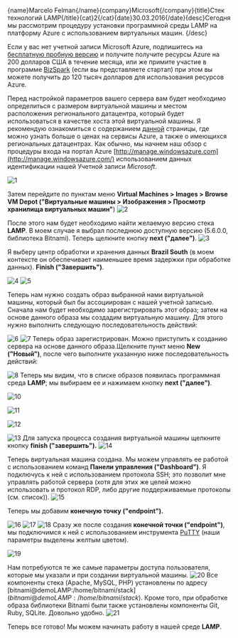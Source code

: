 {name}Marcelo Felman{/name}{company}Microsoft{/company}{title}Стек технологий LAMP{/title}{cat}2{/cat}{date}30.03.2016{/date}{desc}Cегодня мы рассмотрим процедуру установки программной среды LAMP на платформу Azure с использованием виртуальных машин. {/desc}

Если у вас нет учетной записи Microsoft Azure, подпишитесь на [бесплатную пробную версию](https://bit.ly/Azure_Trial_CEE_RU) и получите получите ресурсы Azure на 200 долларов США в течение месяца, или же примите участие в программе [BizSpark](http://www.microsoft.com/bizspark) (если вы представляете стартап) при этом вы можете получить до 120 тысяч долларов для использования ресурсов Azure. 

Перед настройкой параметров вашего сервера вам будет необходимо определиться с размером виртуальной машины и местом расположения регионального датацентра, который будет использоваться в качестве хоста этой виртуальной машины. Я рекомендую ознакомиться с содержанием [данной](https://azure.microsoft.com/en-us/pricing/details/virtual-machines/) страницы, где можно узнать больше о ценах на сервисы Azure, а также о имеющихся региональных датацентрах. Как обычно, мы начнем наш обзор с процедуры входа на портал Azure [http://manage.windowsazure.com](http://manage.windowsazure.com/) использованием данных идентификации нашей Учетной записи *Microsoft*.

![1](https://c.s-microsoft.com/ru-ru/CMSImages/ambientelampazure_1.png?version=c52e9da6-b14b-c448-e3fb-4ecfd2c9333b)

Затем перейдите по пунктам меню **Virtual Machines > Images > Browse VM Depot
("Виртуальные машины > Изображения > Просмотр хранилища виртуальных машин"**)
![2](https://c.s-microsoft.com/ru-ru/CMSImages/ambientelampazure_2.png?version=9c98fccb-896a-9980-ee0f-b2c83b2a2721)

После этого нам будет необходимо найти желаемую версию стека **LAMP**. В моем случае я выбрал последнюю доступную версию (5.6.0.0, библиотека Bitnami). Теперь щелкните кнопку **next ("далее")**. 
![3](https://c.s-microsoft.com/ru-ru/CMSImages/ambientelampazure_3.png?version=c2a94626-b33f-b398-7b87-daaad23db2bf)

Я выберу центр обработки и хранения данных **Brazil South** (в моем контексте он обеспечивает наименьшее время задержки при обработке данных). **Finish ("Завершить")**. 

![4](https://c.s-microsoft.com/ru-ru/CMSImages/ambientelampazure_4.png?version=b76f1b5b-7b6c-6aa8-6dff-59a893e713d2)
![5](https://c.s-microsoft.com/ru-ru/CMSImages/ambientelampazure_5.png?version=dc44a8de-0487-e1e9-a72d-bbd2136efba1)

Теперь нам нужно создать образ выбранной нами виртуальной машины, который был бы ассоциирован с нашей учетной записью. Сначала нам будет необходимо зарегистрировать этот образ; затем на основе данного образа мы создадим виртуальную машину. 
Для этого нужно выполнить следующую последовательность действий: 

![6](https://c.s-microsoft.com/ru-ru/CMSImages/ambientelampazure_6.png?version=94337bf0-b886-704c-507e-b08d20d8e9de)
![7](https://c.s-microsoft.com/ru-ru/CMSImages/ambientelampazure_7.png?version=4db8a389-4ac6-0b91-a024-788d83c566cd)
Теперь образ зарегистрирован. Можно приступить к созданию сервера на основе данного образа.Щелкните пункт меню **New ("Новый")**, после чего выполните указанную ниже последовательность действий: 

![8](https://c.s-microsoft.com/ru-ru/CMSImages/ambientelampazure_8.png?version=21651899-db7e-507c-ce3a-645d7a35fbec)
Теперь мы видим, что в списке образов появилась программная среда **LAMP**; мы выбираем ее и нажимаем кнопку **next ("далее")**. 

![10](https://c.s-microsoft.com/ru-ru/CMSImages/ambientelampazure_9.png?version=9b6c6ef1-d9c6-6b70-b4e3-6be5dacb6a3b)

![11](https://c.s-microsoft.com/ru-ru/CMSImages/ambientelampazure_10.png?version=5e7de1b0-88c8-9fcd-61ea-d3fcb1c190eb)

![12](https://c.s-microsoft.com/ru-ru/CMSImages/ambientelampazure_11.png?version=1a42ed19-04e8-3471-510a-891f85c79814)

![13](https://c.s-microsoft.com/ru-ru/CMSImages/ambientelampazure_12.png?version=3e4b0c3b-c21d-d0f7-9a69-175664f797b8)
Для запуска процесса создания виртуальной машины щелкните кнопку **finish ("завершить").** 
![14](https://c.s-microsoft.com/ru-ru/CMSImages/ambientelampazure_13.png?version=046753ef-79c1-44df-1e5a-bd05a6014830)

Теперь виртуальная машина создана. Мы можем управлять ее работой с использованием команд **Панели управления ("Dashboard")**. Я подключусь к ней с использованием протокола SSH; это позволит мне управлять работой сервера (хотя для этих же целей можно использовать и протокол RDP, либо другие поддерживаемые протоколы (см. список)). 
![15](https://c.s-microsoft.com/ru-ru/CMSImages/ambientelampazure_14.png?version=1df6edb3-6886-853a-6617-8f82a2125483)

Теперь мы добавим **конечную точку ("endpoint").** 

![16](https://c.s-microsoft.com/ru-ru/CMSImages/ambientelampazure_15.png?version=324074ec-a9f1-2e2b-c6a6-34e0f9b6de7f)
![17](https://c.s-microsoft.com/ru-ru/CMSImages/ambientelampazure_16.png?version=2de99d27-767c-a356-3281-721f2480d23d)
![18](https://c.s-microsoft.com/ru-ru/CMSImages/ambientelampazure_17.png?version=13d2bf2d-8900-9ec3-2e87-e4613979224d)
Сразу же после создания **конечной точки ("endpoint")**, мы подключимся к ней с использованием инструмента [PuTTY](http://www.chiark.greenend.org.uk/~sgtatham/putty/download.html) (наши параметры выделены желтым цветом). 

![19](https://c.s-microsoft.com/ru-ru/CMSImages/ambientelampazure_18.png?version=d17f26b5-1279-d014-83f3-8b12dab32d50)

Нам потребуются те же самые параметры доступа пользователя, которые мы указали и при создании виртуальной машины. 
![20](https://c.s-microsoft.com/ru-ru/CMSImages/ambientelampazure_19.png?version=d67e87ab-c032-c709-f0a9-ee0c6044475c)
Все компоненты стека (Apache, MySQL, PHP) установлены по адресу [bitnami@demoLAMP:/home/bitnami/stack$](bitnami@demoLAMP:/home/bitnami/stack$). Кроме того, при обработке образа библиотеки Bitnami были также установлены компоненты Git, Ruby, SQLite. Довольно удобно. 
![21](https://c.s-microsoft.com/ru-ru/CMSImages/ambientelampazure_20.png?version=a1e718cf-6f1a-2e08-13b5-8b528622f901)

Теперь все готово! Мы можем начинать работу в нашей среде **LAMP**.
